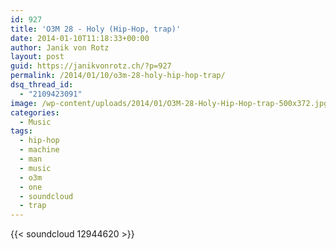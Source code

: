 ```yaml
---
id: 927
title: 'O3M 28 - Holy (Hip-Hop, trap)'
date: 2014-01-10T11:18:33+00:00
author: Janik von Rotz
layout: post
guid: https://janikvonrotz.ch/?p=927
permalink: /2014/01/10/o3m-28-holy-hip-hop-trap/
dsq_thread_id:
  - "2109423091"
image: /wp-content/uploads/2014/01/O3M-28-Holy-Hip-Hop-trap-500x372.jpg
categories:
  - Music
tags:
  - hip-hop
  - machine
  - man
  - music
  - o3m
  - one
  - soundcloud
  - trap
---
```

{{< soundcloud 12944620 >}}